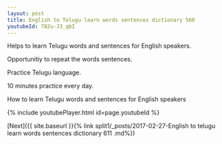 ```yaml
---
layout: post
title: English to Telugu learn words sentences dictionary 560 
youtubeId: 782u-J3_qbI
---
```

 
 
Helps to learn Telugu words and sentences for English speakers.

Opportunitiy to repeat the words sentences. 

Practice Telugu language. 
 
10 minutes practice every day. 
 
How to learn Telugu words and sentences for English speakers 
 
{% include youtubePlayer.html id=page.youtubeId %}
 
 
[Next]({{ site.baseurl }}{% link  split1/_posts/2017-02-27-English to telugu learn words sentences dictionary 611 .md%})
 
